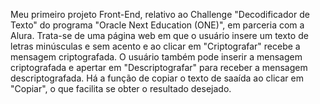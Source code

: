 Meu primeiro projeto Front-End, relativo ao Challenge "Decodificador de Texto" do programa "Oracle Next Education (ONE)", em parceria com a Alura. 
Trata-se de uma página web em que o usuário insere um texto de letras minúsculas e sem acento e ao clicar em "Criptografar" recebe a mensagem criptografada. 
O usuário também pode inserir a mensagem criptografada e apertar em "Descriptografar" para receber a mensagem descriptografada. 
Há a função de copiar o texto de saaída ao clicar em "Copiar", o que facilita se obter o resultado desejado. 
